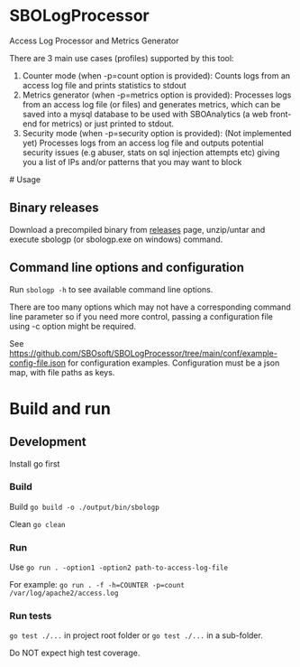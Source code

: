 # SBOLogProcessor
Access Log Processor and Metrics Generator

There are 3 main use cases (profiles) supported by this tool:

 1. Counter mode (when -p=count option is provided): Counts logs from an access log file and prints statistics to stdout
 2. Metrics generator (when -p=metrics option is provided): Processes logs from an access log file (or files) and generates metrics, which can be saved into a mysql database to be used with SBOAnalytics (a web front-end for metrics) or just printed to stdout.
 3. Security mode (when -p=security option is provided): (Not implemented yet) Processes logs from an access log file and outputs potential security issues (e.g abuser, stats on sql injection attempts etc) giving you a list of IPs and/or patterns that you may want to block

# Usage 

## Binary releases
Download a precompiled binary from [releases](https://github.com/SBOsoft/SBOLogProcessor/releases) page, unzip/untar and execute sbologp (or sbologp.exe on windows) command.

## Command line options and configuration

Run `sbologp -h` to see available command line options.

There are too many options which may not have a corresponding command line parameter so if you need more control, passing a configuration file using -c option might be required.

See https://github.com/SBOsoft/SBOLogProcessor/tree/main/conf/example-config-file.json for configuration examples.
Configuration must be a json map, with file paths as keys. 


# Build and run

## Development

Install go first

### Build

Build
```go build -o ./output/bin/sbologp```

Clean
```go clean```

### Run
Use `go run . -option1 -option2 path-to-access-log-file`  

For example: 
```go run . -f -h=COUNTER -p=count /var/log/apache2/access.log```

### Run tests

`go test ./...` in project root folder or `go test ./...` in a sub-folder.

Do NOT expect high test coverage.